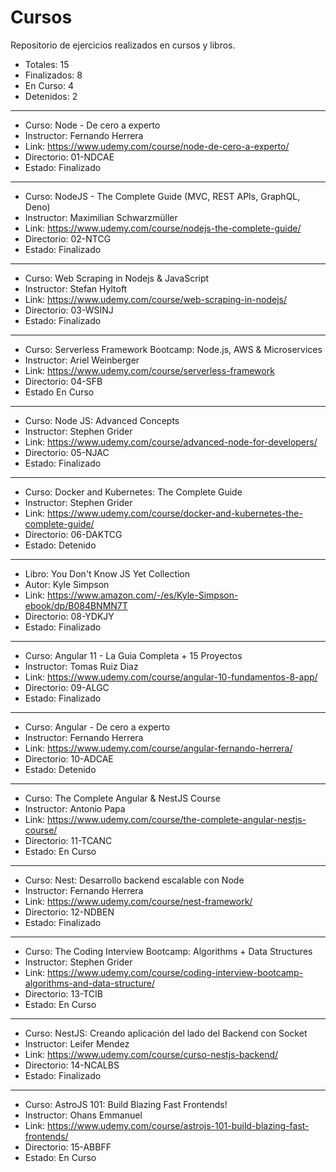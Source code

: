# Cursos

Repositorio de ejercicios realizados en cursos y libros.

* Totales: 15
* Finalizados: 8
* En Curso: 4
* Detenidos: 2

****

* Curso: Node - De cero a experto 
* Instructor: Fernando Herrera
* Link: https://www.udemy.com/course/node-de-cero-a-experto/
* Directorio: 01-NDCAE
* Estado: Finalizado

****

* Curso: NodeJS - The Complete Guide (MVC, REST APIs, GraphQL, Deno) 
* Instructor: Maximilian Schwarzmüller
* Link: https://www.udemy.com/course/nodejs-the-complete-guide/
* Directorio: 02-NTCG
* Estado: Finalizado

****

* Curso: Web Scraping in Nodejs & JavaScript 
* Instructor: Stefan Hyltoft
* Link: https://www.udemy.com/course/web-scraping-in-nodejs/
* Directorio: 03-WSINJ
* Estado: Finalizado

****

* Curso: Serverless Framework Bootcamp: Node.js, AWS & Microservices
* Instructor: Ariel Weinberger
* Link: https://www.udemy.com/course/serverless-framework
* Directorio: 04-SFB
* Estado En Curso

****

* Curso: Node JS: Advanced Concepts
* Instructor: Stephen Grider
* Link: https://www.udemy.com/course/advanced-node-for-developers/
* Directorio: 05-NJAC
* Estado: Finalizado

****

* Curso: Docker and Kubernetes: The Complete Guide 
* Instructor: Stephen Grider
* Link: https://www.udemy.com/course/docker-and-kubernetes-the-complete-guide/
* Directorio: 06-DAKTCG
* Estado: Detenido

****

* Libro: You Don't Know JS Yet Collection
* Autor: Kyle Simpson
* Link: https://www.amazon.com/-/es/Kyle-Simpson-ebook/dp/B084BNMN7T
* Directorio: 08-YDKJY
* Estado: Finalizado

****

* Curso: Angular 11 - La Guia Completa + 15 Proyectos 
* Instructor: Tomas Ruiz Diaz
* Link: https://www.udemy.com/course/angular-10-fundamentos-8-app/
* Directorio: 09-ALGC
* Estado: Finalizado

****

* Curso: Angular - De cero a experto
* Instructor: Fernando Herrera
* Link: https://www.udemy.com/course/angular-fernando-herrera/
* Directorio: 10-ADCAE
* Estado: Detenido

****

* Curso: The Complete Angular & NestJS Course
* Instructor: Antonio Papa
* Link: https://www.udemy.com/course/the-complete-angular-nestjs-course/
* Directorio: 11-TCANC
* Estado: En Curso

****

* Curso: Nest: Desarrollo backend escalable con Node
* Instructor: Fernando Herrera
* Link: https://www.udemy.com/course/nest-framework/
* Directorio: 12-NDBEN
* Estado: Finalizado

****

* Curso: The Coding Interview Bootcamp: Algorithms + Data Structures
* Instructor: Stephen Grider
* Link: https://www.udemy.com/course/coding-interview-bootcamp-algorithms-and-data-structure/
* Directorio: 13-TCIB
* Estado: En Curso

****

* Curso: NestJS: Creando aplicación del lado del Backend con Socket
* Instructor: Leifer Mendez
* Link: https://www.udemy.com/course/curso-nestjs-backend/
* Directorio: 14-NCALBS
* Estado: Finalizado

****

* Curso: AstroJS 101: Build Blazing Fast Frontends!
* Instructor: Ohans Emmanuel
* Link: https://www.udemy.com/course/astrojs-101-build-blazing-fast-frontends/
* Directorio: 15-ABBFF
* Estado: En Curso
